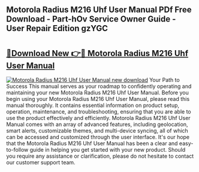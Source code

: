 ## Motorola Radius M216 Uhf User Manual PDf Free Download - Part-hOv Service Owner Guide - User Repair Edition gzYGC

# <h2><a href="http://bc54725.oget.top/?id=Motorola+Radius+M216+Uhf+User+Manual">🔗Download New 👉🔴 Motorola Radius M216 Uhf User Manual</a></h2>

[![Motorola Radius M216 Uhf User Manual new download](https://i.imgur.com/5g1atiW.png)](http://bc54725.oget.top/?id=Motorola+Radius+M216+Uhf+User+Manual)
Your Path to Success This manual serves as your roadmap to confidently operating and maintaining your new Motorola Radius M216 Uhf User Manual. Before you begin using your Motorola Radius M216 Uhf User Manual, please read this manual thoroughly. It contains essential information on product setup, operation, maintenance, and troubleshooting, ensuring that you are able to use the product effectively and efficiently. Motorola Radius M216 Uhf User Manual comes with an array of advanced features, including geolocation, smart alerts, customizable themes, and multi-device syncing, all of which can be accessed and customized through the user interface. It's our hope that the Motorola Radius M216 Uhf User Manual has been a clear and easy-to-follow guide in helping you get started with your new product. Should you require any assistance or clarification, please do not hesitate to contact our customer support team.
